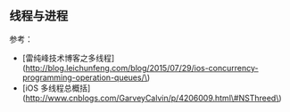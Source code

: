 ## 线程与进程





































参考：

* \[雷纯峰技术博客之多线程\]\(http://blog.leichunfeng.com/blog/2015/07/29/ios-concurrency-programming-operation-queues/\)
* \[iOS 多线程总概括\]\(http://www.cnblogs.com/GarveyCalvin/p/4206009.html\#NSThreed\)



